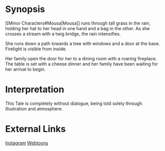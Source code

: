 # Synopsis
[[Minor Characters#Mousa|Mousa]] runs through tall grass in the rain, holding her hat to her head in one hand and a bag in the other. As she crosses a stream with a twig bridge, the rain intensifies.

She runs down a path towards a tree with windows and a door at the base. Firelight is visible from inside.

Her family open the door for her to a dining room with a roaring fireplace. The table is set with a cheese dinner and her family have been waiting for her arrival to begin.

# Interpretation
This Tale is completely without dialogue, being told solely through illustration and atmosphere.

# External Links
[Instagram](https://www.instagram.com/p/B3GMwFjjulH/)
[Webtoons]()